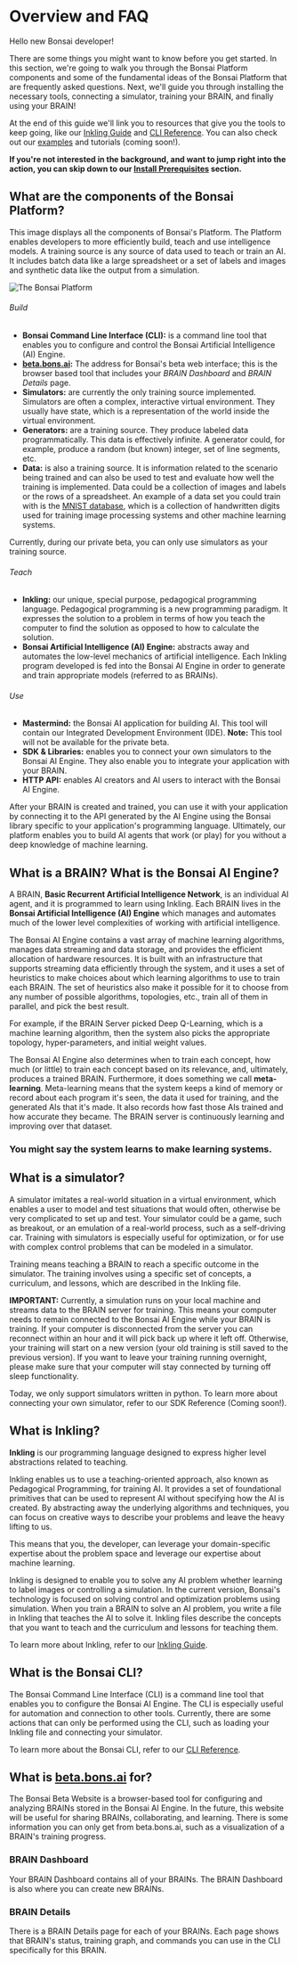 # Overview and FAQ

[//]: # (If any commented statements become false, change prior text)

Hello new Bonsai developer!

There are some things you might want to know before you get started. In this section, we're going to walk you through the Bonsai Platform components and some of the fundamental ideas of the Bonsai Platform that are frequently asked questions. Next, we'll guide you through installing the necessary tools, connecting a simulator, training your BRAIN, and finally using your BRAIN!

At the end of this guide we'll link you to resources that give you the tools to keep going, like our [Inkling Guide][2] and [CLI Reference][3]. You can also check out our [examples][7] and tutorials (coming soon!).

[//]: # (You can only link to one specific example, there are no tutorials)

**If you're not interested in the background, and want to jump right into the action, you can skip down to our [Install Prerequisites][6] section.**

## What are the components of the Bonsai Platform?

This image displays all the components of Bonsai's Platform. The Platform enables developers to more efficiently build, teach and use intelligence models. A training source is any source of data used to teach or train an AI. It includes batch data like a large spreadsheet or a set of labels and images and synthetic data like the output from a simulation.

![The Bonsai Platform][1]

###### Build

* **Bonsai Command Line Interface (CLI):** is a command line tool that enables you to configure and control the Bonsai Artificial Intelligence (AI) Engine.
* **[beta.bons.ai][4]:** The address for Bonsai's beta web interface; this is the browser based tool that includes your *BRAIN Dashboard* and *BRAIN Details* page.
* **Simulators:** are currently the only training source implemented. Simulators are often a complex, interactive virtual environment. They usually have state, which is a representation of the world inside the virtual environment.
* **Generators:** are a training source. They produce labeled data programmatically. This data is effectively infinite. A generator could, for example, produce a random (but known) integer, set of line segments, etc.
* **Data:** is also a training source. It is information related to the scenario being trained and can also be used to test and evaluate how well the training is implemented. Data could be a collection of images and labels or the rows of a spreadsheet. An example of a data set you could train with is the [MNIST database][5], which is a collection of handwritten digits used for training image processing systems and other machine learning systems.

<aside class="notice">
Currently, during our private beta, you can only use simulators as your training source.
</aside> 

[//]: # (Simulators are the only training source, beta.bons.ai is current website instead of brains.bons.ai)

###### Teach

* **Inkling:** our unique, special purpose, pedagogical programming language. Pedagogical programming is a new programming paradigm. It expresses the solution to a problem in terms of how you teach the computer to find the solution as opposed to how to calculate the solution.
* **Bonsai Artificial Intelligence (AI) Engine:** abstracts away and automates the low-level mechanics of artificial intelligence. Each Inkling program developed is fed into the Bonsai AI Engine in order to generate and train appropriate models (referred to as BRAINs).

###### Use

* **Mastermind:** the Bonsai AI application for building AI. This tool will contain our Integrated Development Environment (IDE). **Note:** This tool will not be available for the private beta.
* **SDK & Libraries:** enables you to connect your own simulators to the Bonsai AI Engine. They also enable you to integrate your application with your BRAIN.
* **HTTP API:** enables AI creators and AI users to interact with the Bonsai AI Engine.

After your BRAIN is created and trained, you can use it with your application by connecting it to the API generated by the AI Engine using the Bonsai library specific to your application's programming language. Ultimately, our platform enables you to build AI agents that work (or play) for you without a deep knowledge of machine learning.

[//]: # (Mastermind not available)

## What is a BRAIN? What is the Bonsai AI Engine?

A BRAIN, **Basic Recurrent Artificial Intelligence Network**, is an individual AI agent, and it is programmed to learn using Inkling. Each BRAIN lives in the **Bonsai Artificial Intelligence (AI) Engine** which manages and automates much of the lower level complexities of working with artificial intelligence.

The Bonsai AI Engine contains a vast array of machine learning algorithms, manages data streaming and data storage, and provides the efficient allocation of hardware resources. It is built with an infrastructure that supports streaming data efficiently through the system, and it uses a set of heuristics to make choices about which learning algorithms to use to train each BRAIN. The set of heuristics also make it possible for it to choose from any number of possible algorithms, topologies, etc., train all of them in parallel, and pick the best result.

For example, if the BRAIN Server picked Deep Q-Learning, which is a machine learning algorithm, then the system also picks the appropriate topology, hyper-parameters, and initial weight values.

The Bonsai AI Engine also determines when to train each concept, how much (or little) to train each concept based on its relevance, and, ultimately, produces a trained BRAIN. Furthermore, it does something we call **meta-learning**. Meta-learning means that the system keeps a kind of memory or record about each program it's seen, the data it used for training, and the generated AIs that it's made. It also records how fast those AIs trained and how accurate they became. The BRAIN server is continuously learning and improving over that dataset.

### You might say the system learns to make learning systems.

## What is a simulator?

A simulator imitates a real-world situation in a virtual environment, which enables a user to model and test situations that would often, otherwise be very complicated to set up and test. Your simulator could be a game, such as breakout, or an emulation of a real-world process, such as a self-driving car. Training with simulators is especially useful for optimization, or for use with complex control problems that can be modeled in a simulator.

Training means teaching a BRAIN to reach a specific outcome in the simulator. The training involves using a specific set of concepts, a curriculum, and lessons, which are described in the Inkling file.

**IMPORTANT:**  Currently, a simulation runs on your local machine and streams data to the BRAIN server for training. This means your computer needs to remain connected to the Bonsai AI Engine while your BRAIN is training. If your computer is disconnected from the server you can reconnect within an hour and it will pick back up where it left off. Otherwise, your training will start on a new version (your old training is still saved to the previous version). If you want to leave your training running overnight, please make sure that your computer will stay connected by turning off sleep functionality. 

[//]: # (1 hour timeout, no auto-reconnect)

Today, we only support simulators written in python. To learn more about connecting your own simulator, refer to our SDK Reference (Coming soon!).

[//]: # (Simulators only in Python, No SDK Reference)

## What is Inkling?

**Inkling** is our programming language designed to express higher level abstractions related to teaching.

Inkling enables us to use a teaching-oriented approach, also known as Pedagogical Programming, for training AI. It provides a set of foundational primitives that can be used to represent AI without specifying how the AI is created. By abstracting away the underlying algorithms and techniques, you can focus on creative ways to describe your problems and leave the heavy lifting to us.

This means that you, the developer, can leverage your domain-specific expertise about the problem space and leverage our expertise about machine learning.

Inkling is designed to enable you to solve any AI problem whether learning to label images or controlling a simulation. In the current version, Bonsai's technology is focused on solving control and optimization problems using simulation. When you train a BRAIN to solve an AI problem, you write a file in Inkling that teaches the AI to solve it. Inkling files describe the concepts that you want to teach and the curriculum and lessons for teaching them.

To learn more about Inkling, refer to our [Inkling Guide][2].

## What is the Bonsai CLI?

The Bonsai Command Line Interface (CLI) is a command line tool that enables you to configure the Bonsai AI Engine. The CLI is especially useful for automation and connection to other tools. Currently, there are some actions that can only be performed using the CLI, such as loading your Inkling file and connecting your simulator.

To learn more about the Bonsai CLI, refer to our [CLI Reference][3].

## What is [beta.bons.ai][4] for?

The Bonsai Beta Website is a browser-based tool for configuring and analyzing BRAINs stored in the Bonsai AI Engine. In the future, this website will be useful for sharing BRAINs, collaborating, and learning. There is some information you can only get from beta.bons.ai, such as a visualization of a BRAIN's training progress.

[//]: # (Website is directed at beta.bons.ai, there are no BRAIN sharing features)

### **BRAIN Dashboard**

Your BRAIN Dashboard contains all of your BRAINs. The BRAIN Dashboard is also where you can create new BRAINs.

### **BRAIN Details**

There is a BRAIN Details page for each of your BRAINs. Each page shows that BRAIN's status, training graph, and commands you can use in the CLI specifically for this BRAIN.

[1]: ../images/bonsai_infographic_1024.png
[2]: ./inkling.html
[3]: ./reference.html#cli-reference
[4]: https://beta.bons.ai
[5]: http://yann.lecun.com/exdb/mnist/
[6]: ./getting_started.html#install-prerequisites
[7]: ./inkling.html#example-cart-pole
